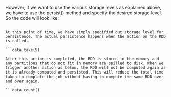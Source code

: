 However, if we want to use the various storage levels as explained above, we have to use the persist() method and specify the desired storage level. So the code will look like:

```data.persist(StorageLevel.MEMORY_AND_DISK_SER)

At this point of time, we have simply specified out storage level for persistence. The actual persistence happens when the action on the RDD is called.

```data.take(5)

After this action is completed, the RDD is stored in the memory and any partitions that do not fit in memory are spilled to disk. When we trigger another action as below, the RDD will not be computed again as it is already computed and persisted. This will reduce the total time taken to complete the job without having to compute the same RDD over and over again.

```data.count()